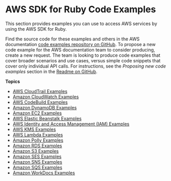 # AWS SDK for Ruby Code Examples<a name="examples"></a>

This section provides examples you can use to access AWS services by using the AWS SDK for Ruby\.

Find the source code for these examples and others in the AWS documentation [code examples repository on GitHub](https://github.com/awsdocs/aws-doc-sdk-examples)\. To propose a new code example for the AWS documentation team to consider producing, create a new request\. The team is looking to produce code examples that cover broader scenarios and use cases, versus simple code snippets that cover only individual API calls\. For instructions, see the *Proposing new code examples* section in the [Readme on GitHub](https://github.com/awsdocs/aws-doc-sdk-examples/blob/master/README.rst)\.

**Topics**
+ [AWS CloudTrail Examples](cloud-trail-examples.md)
+ [Amazon CloudWatch Examples](cw-examples.md)
+ [AWS CodeBuild Examples](cb-examples.md)
+ [Amazon DynamoDB Examples](dynamo-examples.md)
+ [Amazon EC2 Examples](ec2-examples.md)
+ [AWS Elastic Beanstalk Examples](eb-examples.md)
+ [AWS Identity and Access Management \(IAM\) Examples](iam-examples.md)
+ [AWS KMS Examples](kms-examples.md)
+ [AWS Lambda Examples](lambda-examples.md)
+ [Amazon Polly Examples](polly-examples.md)
+ [Amazon RDS Examples](rds-examples.md)
+ [Amazon S3 Examples](s3-examples.md)
+ [Amazon SES Examples](ses-examples.md)
+ [Amazon SNS Examples](sns-examples.md)
+ [Amazon SQS Examples](sqs-examples.md)
+ [Amazon WorkDocs Examples](wd-examples.md)